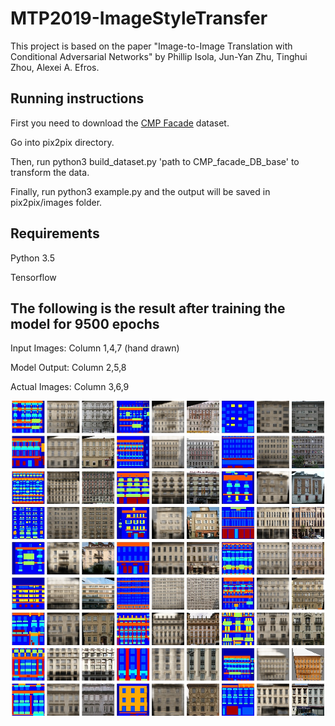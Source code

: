 # MTP2019-ImageStyleTransfer

This project is based on the paper "Image-to-Image Translation with Conditional Adversarial Networks" by Phillip Isola, Jun-Yan Zhu, Tinghui Zhou, Alexei A. Efros.

## Running instructions

First you need to download the [CMP Facade](http://cmp.felk.cvut.cz/~tylecr1/facade/) dataset.

Go into pix2pix directory.

Then, run python3 build_dataset.py 'path to CMP_facade_DB_base' to transform the data.

Finally, run python3 example.py and the output will be saved in pix2pix/images folder.

## Requirements

Python 3.5

Tensorflow

## The following is the result after training the model for 9500 epochs
Input Images: Column 1,4,7 (hand drawn)

Model Output: Column 2,5,8

Actual Images: Column 3,6,9


![alt text](https://github.com/AmanKrishna/Image_style_transfer/blob/master/pix2pix/Output/iter_9500.jpg)

